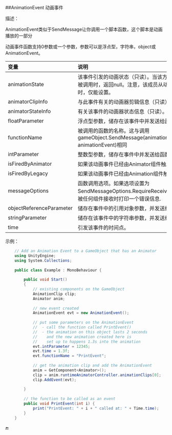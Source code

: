##AnimationEvent 动画事件

描述：

AnimationEvent类似于SendMessage让你调用一个脚本函数，这个脚本是动画播放的一部分

动画事件函数支持0参数或一个参数，参数可以是浮点型，字符串，object或AnimationEvent。


|变量|说明|
|:--|:--|
|animationState|该事件引发的动画状态（只读）。当该方法在动画事件回调之外被调用时，返回null。注意，该成员从动画组件（旧版）调用时，仅能设置。|
|animatorClipInfo|与此事件有关的动画器剪辑信息（只读）。|
|animatorStateInfo|有关该事件的动画器状态信息（只读）。|
|floatParameter|浮点型参数，储存在该事件中并发送给函数。|
|functionName|被调用的函数的名称。这与调用gameObject.SendMessage(animationEvent.functionName, animationEvent)相同|
|intParameter|整数型参数，储存在事件中并发送给函数。|
|isFiredByAnimator|如果该动画事件已经由Animator组件触发，返回true。|
|isFiredByLegacy|如果该动画事件已经由Animation组件触发，返回true。|
|messageOptions|函数调用选项。如果选项设置为 SendMessageOptions.RequireReceiver (默认),当消息没有被任何组件接收时打印一个错误信息.|
|objectReferenceParameter|储存在事件中的引用对象参数，并发送给函数。|
|stringParameter|储存在该事件中的字符串参数，并发送给函数。|
|time|引发该事件的时间点。|


示例：

```csharp
	// Add an Animation Event to a GameObject that has an Animator
	using UnityEngine;
	using System.Collections;
	
	public class Example : MonoBehaviour {
	
		public void Start()
		{
			// existing components on the GameObject
			AnimationClip clip;
			Animator anim;
			
			// new event created
			AnimationEvent evt = new AnimationEvent();
	
			// put some parameters on the AnimationEvent
			//  - call the function called PrintEvent()
			//  - the animation on this object lasts 2 seconds
			//    and the new animation created here is
			//    set up to happens 1.3s into the animation		
			evt.intParameter = 12345;
			evt.time = 1.3f;
			evt.functionName = "PrintEvent";
	
			// get the animation clip and add the AnimationEvent
			anim = GetComponent<Animator>();
			clip = anim.runtimeAnimatorController.animationClips[0];
			clip.AddEvent(evt);
	
		}
	
		// the function to be called as an event
		public void PrintEvent(int i) {
			print("PrintEvent: " + i + " called at: " + Time.time);
		}
	}
```


🔚
